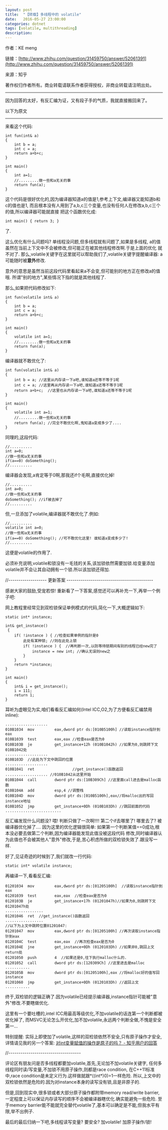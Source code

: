 ```yaml
---
layout: post
title:  "【转载】多线程中的 volatile"
date:   2016-05-27 23:00:00
categories: dotnet
tags: [volatile, multithreading]
description: 
---
```


<!--more-->

作者：KE meng

链接：[http://www.zhihu.com/question/31459750/answer/52061391](http://www.zhihu.com/question/31459750/answer/52061391)

来源：知乎

著作权归作者所有。商业转载请联系作者获得授权，非商业转载请注明出处。

***

因为回答的太好，有反汇编为证，又有段子手的气质，我就直接搬回来了。

以下为原文

***

来看这个代码:

```
int fun(int& a)
{
    int b = a;
    int c = a;
    return a+b+c;
}

int main()
{
    int a=1;
    //.........做一些和a无关的事
    return fun(a);
}
```

这个代码是很好优化的,因为编译器知道a的值是1,参考上下文,编译器又能知道b和c的值也是1,
而且根本没有人用到了a,b,c三个变量,也没有任何人在修改a,b,c三个的值,所以编译器可能就直接
把这个函数优化成:

```
int main() { return 3; }
```

了.

这么优化有什么问题吗? 单线程没问题,但多线程就有问题了,如果是多线程,
a的值虽然在当前上下文中不会被修改,但可能正在被其他线程修改啊.于是上面的优化
就不对了. 那么,volatile关键字在这里就可以帮助我们了,volatile关键字提醒编译器: 
a可能随时被**意外**修改.

意外的意思是虽然当前这段代码里看起来a不会变,但可能别的地方正在修改a的值哦.
所谓"别的地方",某些情况下指的就是其他线程了.

那么,如果把代码修改如下:

```
int fun(volatile int& a)
{
    int b = a;
    int c = a;
    return a+b+c;
}

int main()
{
    volatile int a=1;
    //.........做一些和a无关的事
    return fun(a);
}
```

编译器就不敢优化了:

```
int fun(volatile int& a)
{
    int b = a; //这里从内存读一下a吧,谁知道a还等不等于1呢
    int c = a; //这里再从内存读一下a吧,谁知道a还等不等于1呢
    return a+b+c;  //这里也从内存读一下a吧,谁知道a还等不等于1呢
}

int main()
{
    volatile int a=1;
    //.........做一些和a无关的事
    return fun(a); //完全不敢优化啊,鬼知道a变成多少了....
}
```

同理的,这段代码:

```
//..........
int a=0;
//做一些和a无关的事
if(a==0) doSomething();
//..........
```

编译器会发现,a肯定等于0啊,那我还if个毛啊,直接优化掉!

```
//..........
int a=0;
//做一些和a无关的事
doSomething(); //if被去掉了
//..........
```

但,一旦添加了volatile,编译器就不敢优化了.例如:

```
//..........
volatile int a=0;
//做一些和a无关的事
if(a==0) doSomething(); //可不敢优化这里! 谁知道a变成多少了!
//..........
```

这便是volatile的作用了.

必须补充说明,volatile和锁没有一毛钱的关系,该加锁依然需要加锁.给变量添加volatile并不会让其自动拥有一个锁.所以该加锁还得加.

//------------------- 更新答案 -------------------------------------------

感谢大家的鼓励,受宠若惊! 重新看了一下答案,感觉还可以再补充一下,再举一个例子吧:

网上教程里经常见到双检锁保证单例模式的代码,简化一下,大概逻辑如下:

```
static int* instance;

int& get_instance()
 {
    if( !instance ) { //检查如果单例的指针是0
        此处有某种锁; //则在此处上锁
        if( !instance ) {  //再判断一次,以防等待锁期间有别的线程已经new完了
            instance = new int; //确认无误则new之
        }
    }
    return *instance;
}

int main()
{
    int& i = get_instance();
    i = 111;
    return 1;
}
```

耳听为虚眼见为实,咱们看看反汇编如何(Intel ICC,O2,为了方便看反汇编禁用inline):

```
...................
010B1034  mov         eax,dword ptr ds:[010B5100h] //读取instance指针到eax
010B1039  test        eax,eax //检查eax是否为0
010B103B  je          get_instance+12h (010B1042h) //如果为0,则跳转下文010B1042处
...................
010B103D  //此处为下文中跳回的位置
...................
010B1041  ret                 //get_instance()函数返回
................... //010B1042从这里开始
010B1044  call        dword ptr ds:[10B309Ch] //这里面call进去是malloc函数  
010B104A  add         esp,4 //调整栈
010B104D  mov         dword ptr ds:[010B5100h],eax//将malloc出的写回instance地址
010B1052  jmp         get_instance+0Dh (010B103Dh) //跳回前面的代码
.........................
```

反汇编发现什么问题没? 喂! 判断只做了一次啊!!!! 第二个if去哪里了!
哪里去了? 被编译器优化掉了.... 因为这里的优化逻辑很简单:
如果第一个判断某值==0成功,根本没必要去做第二个判断,因为编译器能发现此值没被这段代码
修改,同时编译器认为此值也不会被其他人"意外"修改,于是,苦心积虑所做的双检锁失效了.跟没写一样.

好了,见证奇迹的时候到了,我们就改一行代码:

```
static int* volatile instance;
```

再编译一下,看看反汇编:

```
01201034  mov         eax,dword ptr ds:[01205100h]  //读取instance指针到eax
01201039  test        eax,eax  //检查eax是否为0
0120103B  je          get_instance+17h (01201047h)//如果为0,则跳转下文01201047h处
.................
01201046  ret  //get_instance()函数返回
.................
//以下为上文中跳转位置01201047:
01201047  mov         eax,dword ptr ds:[01205100h] //再次读取instance指针到eax
0120104C  test        eax,eax  //再次检查eax是否为0
0120104E  jne         get_instance+0Dh (0120103Dh) //如果非0,跳回上文return处
01201050  push        4  //如果还是0,往下执行malloc什么的.
01201052  call        dword ptr ds:[120309Ch] //这里进去是malloc
...........
0120105B  mov         dword ptr ds:[01205100h],eax //将malloc好的值写回instance
01201060  jmp         get_instance+0Dh (0120103Dh) //返回上文
...........
```

终于,双检锁的逻辑正确了.因为volatile已经提示编译器,instance指针可能被"意外"修改.不要瞎做优化.

这里有一个要吐槽的,intel ICC用最高等级优化,不加volatile的话连第一个判断都被优化掉了,
而MSVC无论怎么开优化,加不加volatile,永远两个判断全做,不愧是安全第一...

特别提醒: 实际上即使加了volatile,这样的双检锁依然不安全,只有原子操作才安全,
详情请见我的另一个答案:
[对int变量赋值的操作是原子的吗？ - 知乎用户的回答](http://www.zhihu.com/question/27026846/answer/34958990)

//------------------------------------

评论区有朋友问是否多线程都要加volatile,首先,无论加不加volatile关键字,
任何多线程同时读/写变量,不加锁不用原子操作,则都是race condition,
在C++11标准中,race condition是未定义行为.这样做就跟*((int*)0)=1一样危险.
所以,上文中的双检锁依然是危险的.因为对instance本身的读写没有锁,且是非原子的.

但是,回到现实中,很多锁或者大部分原子操作都附带memory read/write barrier, 
一定程度上可以保证内存读写的顺序不会被编译器瞎优化.确实能避免一些危险.
至于memory barrier能不能就完全替代volatile了,基本可以确定是不能,但我水平有限,举不出例子.

最后的最后归纳一下吧,多线程读写变量? 要安全? 加volatile! 加原子操作/锁!
